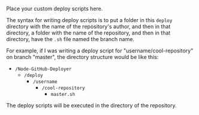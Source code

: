 Place your custom deploy scripts here.

The syntax for writing deploy scripts is to put a folder in this `deploy` directory with the name of the repository's author, and then in that directory, a folder with the name of the repository, and then in that directory, have the `.sh` file named the branch name.

For example, if I was writing a deploy script for "username/cool-repository" on branch "master", the directory structure would be like this:

* `/Node-GitHub-Deployer`
  * `/deploy`
     * `/username`
     	* `/cool-repository`
     		* `master.sh`

The deploy scripts will be executed in the directory of the repository.
